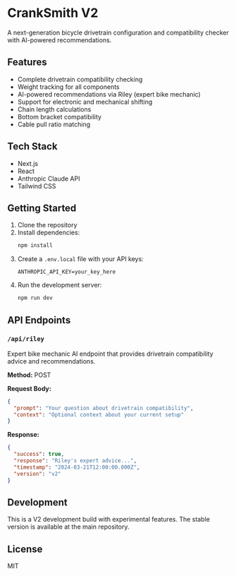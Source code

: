# CrankSmith V2

A next-generation bicycle drivetrain configuration and compatibility checker with AI-powered recommendations.

## Features

- Complete drivetrain compatibility checking
- Weight tracking for all components
- AI-powered recommendations via Riley (expert bike mechanic)
- Support for electronic and mechanical shifting
- Chain length calculations
- Bottom bracket compatibility
- Cable pull ratio matching

## Tech Stack

- Next.js
- React
- Anthropic Claude API
- Tailwind CSS

## Getting Started

1. Clone the repository
2. Install dependencies:
   ```bash
   npm install
   ```
3. Create a `.env.local` file with your API keys:
   ```
   ANTHROPIC_API_KEY=your_key_here
   ```
4. Run the development server:
   ```bash
   npm run dev
   ```

## API Endpoints

### `/api/riley`

Expert bike mechanic AI endpoint that provides drivetrain compatibility advice and recommendations.

**Method:** POST

**Request Body:**
```json
{
  "prompt": "Your question about drivetrain compatibility",
  "context": "Optional context about your current setup"
}
```

**Response:**
```json
{
  "success": true,
  "response": "Riley's expert advice...",
  "timestamp": "2024-03-21T12:00:00.000Z",
  "version": "v2"
}
```

## Development

This is a V2 development build with experimental features. The stable version is available at the main repository.

## License

MIT